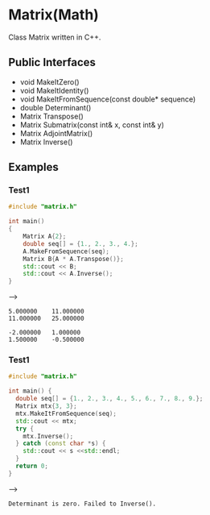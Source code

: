 # Matrix(Math)
Class Matrix written in C++.  
## Public Interfaces
- void MakeItZero()
- void MakeItIdentity()
- void MakeItFromSequence(const double* sequence)
- double Determinant()
- Matrix Transpose()
- Matrix Submatrix(const int& x, const int& y)
- Matrix AdjointMatrix()
- Matrix Inverse()
## Examples
### Test1
```c++
#include "matrix.h"

int main()
{
    Matrix A{2};
    double seq[] = {1., 2., 3., 4.};
    A.MakeFromSequence(seq);
    Matrix B{A * A.Transpose()};
    std::cout << B;
    std::cout << A.Inverse();
}
```
-->
```plaintext 
5.000000	11.000000	
11.000000	25.000000	

-2.000000	1.000000	
1.500000	-0.500000

```
### Test1
```c++
#include "matrix.h"

int main() {
  double seq[] = {1., 2., 3., 4., 5., 6., 7., 8., 9.};
  Matrix mtx{3, 3};
  mtx.MakeItFromSequence(seq);
  std::cout << mtx;
  try {
    mtx.Inverse();
  } catch (const char *s) {
    std::cout << s <<std::endl;
  }
  return 0;
}
```
-->
```plaintext 
Determinant is zero. Failed to Inverse().
```
